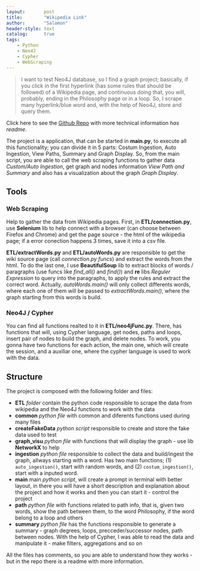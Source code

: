 ```yaml
---
layout:       post
title:        "Wikipedia Link"
author:       "Salomon"
header-style: text
catalog:      true
tags:
    - Python
    - Neo4J
    - Cypher
    - WebScraping
---
```


> I want to test Neo4J database, so I find a graph project; basically, if you click in the first hyperlink (has some rules that should be followed) of a Wikipedia page, and continuous doing that, you will, probably, ending in the Philosophy page or in a loop. 
> So, I scrape many hyperlink/blue word and, with the help of Neo4J, store and query them.

Click here to see the [Github Repo](https://github.com/salomaoalves/DataScience_Others/tree/main/Wiki1Link) with more technical information *has readme*.

The project is a application, that can be started in **main.py**, to execute all this functionality; you can divide it in 5 parts: Costum Ingestion, Auto Ingestion, View Paths, Summary and Graph Display. So, from the main script, you are able to call the web scraping functions to gather data *Custom/Auto Ingestion*, get graph and nodes information *View Path and Summary* and also has a visualization about the graph *Graph Display*.


## Tools
### Web Scraping
Help to gather the data from Wikipedia pages. First, in **ETL/connection.py**, use **Selenium** lib to help connect with a browser (can choose between Firefox and Chrome) and get the page source - the html of the wikipedia page; if a error conection happens 3 times, save it into a csv file.

**ETL/extractWords.py** and **ETL/autoWords.py** are responsible to get the wiki source page (call *connection.py funcs*) and extract the words from the html. To do the last one, I use **BeautifulSoup** lib to extract blocks of words / paragraphs (use funcs like *find_all()* and *find()*) and **re** libs *Reguler Expression* to query into the paragraphs, to apply the rules and extract the correct word. Actually, *autoWords.main()* will only collect differents words, where each one of them will be passed to *extractWords.main()*, where the graph starting from this words is build.

### Neo4J / Cypher
You can find all functions realted to it in **ETL/neo4jFunc.py**. There, has functions that will, using Cypher language, get nodes, paths and loops, insert pair of nodes to build the graph, and delete nodes. To work, you gonna have two functions for each action, the main one, which will create the session, and a auxiliar one, where the cypher language is used to work with the data.


## Structure
The project is composed with the following folder and files:
 - **ETL** *folder* contain the python code responsible to scrape the data from wikipedia and the Neo4J functions to work with the data
 - **common** *python file* with common and diferents functions used during many files 
 - **createFakeData** *python script* responsible to create and store the fake data used to test
 - **graph_visu** *python file* with functions that will display the graph - use lib **NetworkX** to help 
 - **ingestion** *python file* responsible to collect the data and build/ingest the graph, allways starting with a word. Has two main functions; (1) `auto_ingestion()`, start with random words, and (2) `costum_ingestion()`, start with a inputed word.
 - **main** main *python script*, will create a prompt in terminal with better layout, in there you will have a short description and explanation about the project and how it works and then you can start it - control the project
 - **path** *python file* with functions related to path info, that is, given two words, show the path between them, to the word Philosophy, if the word belong to a loop and others
 - **summary** *python file* has the functions responsible to generate a summary - graph degrees, loops, precceder/successor nodes, path between nodes. With the help of Cypher, I was able to read the data and manipulate it - make filters, aggregations and so on

All the files has comments, so you are able to understand how they works - but in the repo there is a readme with more information.
